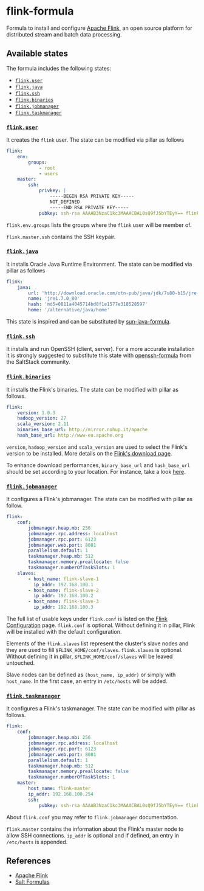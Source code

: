 # flink-formula

Formula to install and configure [Apache Flink](https://flink.apache.org/),
an open source platform for distributed stream and batch data processing.

## Available states

The formula includes the following states:

* [`flink.user`](./flink/user.sls)
* [`flink.java`](./flink/java.sls)
* [`flink.ssh`](./flink/ssh.sls)
* [`flink.binaries`](./flink/binaries.sls)
* [`flink.jobmanager`](./flink/jobmanager.sls)
* [`flink.taskmanager`](./flink/taskmanager.sls)

### [`flink.user`](./flink/user.sls)

It creates the `flink` user.
The state can be modified via pillar as follows

```yaml
flink:
    env:
        groups:
            - root
            - users
    master:
        ssh:
            privkey: |
                -----BEGIN RSA PRIVATE KEY-----
                NOT_DEFINED
                -----END RSA PRIVATE KEY-----
            pubkey: ssh-rsa AAAAB3NzaC1kc3MAAACBAL0sQ9fJ5bYTEyY== flink@flink-master
```

`flink.env.groups` lists the groups where the `flink` user will be member of.

`flink.master.ssh` contains the SSH keypair.

### [`flink.java`](./flink/java.sls)

It installs Oracle Java Runtime Environment.
The state can be modified via pillar as follows

```yaml
flink:
    java:
        url: 'http://download.oracle.com/otn-pub/java/jdk/7u80-b15/jre-7u80-linux-i586.tar.gz'
        name: 'jre1.7.0_80'
        hash: 'md5=0811a4045714bd8f1e1577e318528597'
        home: '/alternative/java/home'
```

This state is inspired and can be substituted by
[sun-java-formula](https://github.com/saltstack-formulas/sun-java-formula).

### [`flink.ssh`](./flink/ssh.sls)

It installs and run OpenSSH (client, server). For a more accurate installation
it is strongly suggested to substitute this state with
[openssh-formula](https://github.com/saltstack-formulas/openssh-formula) from
the SaltStack community.

### [`flink.binaries`](./flink/binaries.sls)

It installs the Flink's binaries.
The state can be modified with pillar as follows.

```yaml
flink:
    version: 1.0.3
    hadoop_version: 27
    scala_version: 2.11
    binaries_base_url: http://mirror.nohup.it/apache
    hash_base_url: http://www-eu.apache.org
```

`version`, `hadoop_version` and `scala_version` are used to select the Flink's
version to be installed. More details on the
[Flink's download page](https://flink.apache.org/downloads.html).

To enhance download performances, `binary_base_url` and `hash_base_url` should
be set according to your location. For instance, take a look
[here](http://www.apache.org/dyn/closer.lua/flink/flink-1.0.3/flink-1.0.3-bin-hadoop27-scala_2.11.tgz).

### [`flink.jobmanager`](./flink/jobmanager.sls)

It configures a Flink's jobmanager.
The state can be modified with pillar as follow.

```yaml
flink:
    conf:
        jobmanager.heap.mb: 256
        jobmanager.rpc.address: localhost
        jobmanager.rpc.port: 6123
        jobmanager.web.port: 8081
        parallelism.default: 1
        taskmanager.heap.mb: 512
        taskmanager.memory.preallocate: false
        taskmanager.numberOfTaskSlots: 1
    slaves:
        - host_name: flink-slave-1
          ip_addr: 192.168.100.1
        - host_name: flink-slave-2
          ip_addr: 192.168.100.2
        - host_name: flink-slave-3
          ip_addr: 192.168.100.3
```

The full list of usable keys under `flink.conf` is listed on the
[Flink Configuration](https://ci.apache.org/projects/flink/flink-docs-master/setup/config.html)
page. `flink.conf` is optional. Without defining it in pillar, Flink will be
installed with the default configuration.

Elements of the `flink.slaves` list represent the cluster's slave nodes and
they are used to fill `$FLINK_HOME/conf/slaves`.
`flink.slaves` is optional. Without defining it in pillar,
`$FLINK_HOME/conf/slaves` will be leaved untouched.

Slave nodes can be defined as `(host_name, ip_addr)` or simply with
`host_name`. In the first case, an entry in `/etc/hosts` will be added.

### [`flink.taskmanager`](./flink/taskmanager.sls)

It configures a Flink's taskmanager.
The state can be modified with pillar as follows.

```yaml
flink:
    conf:
        jobmanager.heap.mb: 256
        jobmanager.rpc.address: localhost
        jobmanager.rpc.port: 6123
        jobmanager.web.port: 8081
        parallelism.default: 1
        taskmanager.heap.mb: 512
        taskmanager.memory.preallocate: false
        taskmanager.numberOfTaskSlots: 1
    master:
        host_name: flink-master
        ip_addr: 192.168.100.254
        ssh:
            pubkey: ssh-rsa AAAAB3NzaC1kc3MAAACBAL0sQ9fJ5bYTEyY== flink@flink-master
```

About `flink.conf` you may refer to `flink.jobmanager` documentation.

`flink.master` contains the information about the Flink's master node to allow
SSH connections. `ip_addr` is optional and if defined, an entry in
`/etc/hosts` is appended.

## References

* [Apache Flink](https://flink.apache.org/)
* [Salt Formulas](https://docs.saltstack.com/en/latest/topics/development/conventions/formulas.html)

